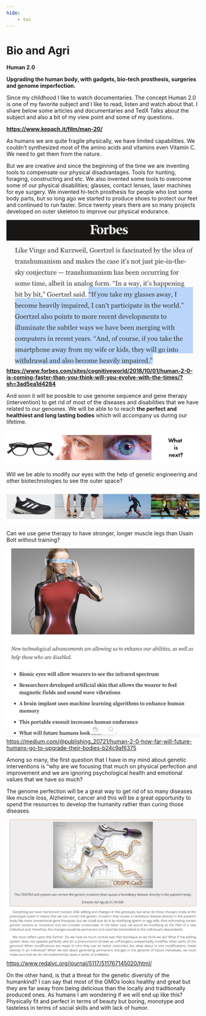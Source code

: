 ```yaml
---
hide:
    - toc
---
```


# Bio and Agri

**Human 2.0**

**Upgrading the human body, with gadgets, bio-tech prosthesis, surgeries and genome imperfection.**

Since my childhood I like to watch documentaries. The concept Human 2.0 is one of my favorite subject and I like to read, listen and watch about that. I share below some articles and documentaries and TedX Talks about the subject and also a bit of my view point and some of my questions.

**https://www.kepach.it/film/man-20/**

As humans we are quite fragile physically, we have limited capabilities. We couldn’t synthesized most of the amino acids and vitamins even Vitamin C. We need to get them from the nature.

But we are creative and since the beginning of the time we are inventing tools to compensate our physical disadvantages. Tools for hunting, foraging, constructing and etc. We also invented some tools to overcome some of our physical disabilities; glasses, contact lenses, laser machines for eye surgery. We invented hi-tech prosthesis for people who lost some body parts, but so long ago we started to produce shoes to protect our feet and continued to run faster. Since twenty years there are so many projects developed on outer skeleton to improve our physical endurance.  

![](../images/forbes.jpg)
**https://www.forbes.com/sites/cognitiveworld/2018/10/01/human-2-0-is-coming-faster-than-you-think-will-you-evolve-with-the-times/?sh=3ad5ea1d4284**

And soon it will be possible to use genome sequence and gene therapy (intervention) to get rid of most of the diseases and disabilities that we have related to our genomes. We will be able to to reach **the perfect and healthiest and long lasting bodies** which will accompany us during our lifetime.

![](../images/seeing.jpg)

Will we be able to modify our eyes with the help of genetic engineering and other biotechnologies to see the outer space?

![](../images/running.jpg)

Can we use gene therapy to have stronger, longer muscle legs than Usain Bolt without training?

![](../images/human20.jpg)
https://medium.com/@publishing_20721/human-2-0-how-far-will-future-humans-go-to-upgrade-their-bodies-b24c9af6375

Among so many, the first question that I have in my mind about genetic interventions is “why are we focusing that much on physical perfection and improvement and we are ignoring psychological health and emotional values that we have so much?

The genome perfection will be a great way to get rid of so many diseases like muscle loss, Alzheimer, cancer and this will be a great opportunity to spend the resources to develop the humanity rather than curing those diseases.

![](../images/dnaintervention.jpg)
https://www.redalyc.org/journal/5117/511767145020/html/

On the other hand, is that a threat for the genetic diversity of the humankind? I can say that most of the GMOs looks healthy and great but they are far away from being delicious than the locally and traditionally produced ones. As humans I am wondering if we will end up like this? Physically fit and perfect in terms of beauty but boring, monotype and tasteless in terms of social skills and with lack of humor.
